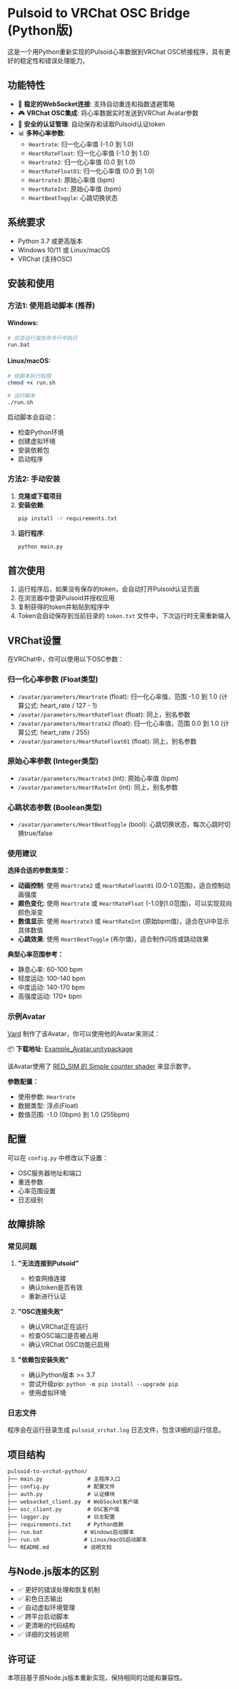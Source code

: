 # Pulsoid to VRChat OSC Bridge (Python版)

这是一个用Python重新实现的Pulsoid心率数据到VRChat OSC桥接程序，具有更好的稳定性和错误处理能力。

## 功能特性

- 🔗 **稳定的WebSocket连接**: 支持自动重连和指数退避策略
- 🎮 **VRChat OSC集成**: 将心率数据实时发送到VRChat Avatar参数
- 🔐 **安全的认证管理**: 自动保存和读取Pulsoid认证token
- 📊 **多种心率参数**: 
  - `Heartrate`: 归一化心率值 (-1.0 到 1.0)
  - `HeartRateFloat`: 归一化心率值 (-1.0 到 1.0)
  - `Heartrate2`: 归一化心率值 (0.0 到 1.0)
  - `HeartRateFloat01`: 归一化心率值 (0.0 到 1.0)
  - `Heartrate3`: 原始心率值 (bpm)
  - `HeartRateInt`: 原始心率值 (bpm)
  - `HeartBeatToggle`: 心跳切换状态

## 系统要求

- Python 3.7 或更高版本
- Windows 10/11 或 Linux/macOS
- VRChat (支持OSC)

## 安装和使用

### 方法1: 使用启动脚本 (推荐)

#### Windows:
```bash
# 双击运行或在命令行中执行
run.bat
```

#### Linux/macOS:
```bash
# 给脚本执行权限
chmod +x run.sh

# 运行脚本
./run.sh
```

启动脚本会自动：
- 检查Python环境
- 创建虚拟环境
- 安装依赖包
- 启动程序

### 方法2: 手动安装

1. **克隆或下载项目**
2. **安装依赖**:
   ```bash
   pip install -r requirements.txt
   ```
3. **运行程序**:
   ```bash
   python main.py
   ```

## 首次使用

1. 运行程序后，如果没有保存的token，会自动打开Pulsoid认证页面
2. 在浏览器中登录Pulsoid并授权应用
3. 复制获得的token并粘贴到程序中
4. Token会自动保存到当前目录的 `token.txt` 文件中，下次运行时无需重新输入

## VRChat设置

在VRChat中，你可以使用以下OSC参数：

### 归一化心率参数 (Float类型)
- `/avatar/parameters/Heartrate` (float): 归一化心率值，范围 -1.0 到 1.0 (计算公式: heart_rate / 127 - 1)
- `/avatar/parameters/HeartRateFloat` (float): 同上，别名参数
- `/avatar/parameters/Heartrate2` (float): 归一化心率值，范围 0.0 到 1.0 (计算公式: heart_rate / 255)
- `/avatar/parameters/HeartRateFloat01` (float): 同上，别名参数

### 原始心率参数 (Integer类型)
- `/avatar/parameters/Heartrate3` (int): 原始心率值 (bpm)
- `/avatar/parameters/HeartRateInt` (int): 同上，别名参数

### 心跳状态参数 (Boolean类型)
- `/avatar/parameters/HeartBeatToggle` (bool): 心跳切换状态，每次心跳时切换true/false

### 使用建议

**选择合适的参数类型：**
- **动画控制**: 使用 `Heartrate2` 或 `HeartRateFloat01` (0.0-1.0范围)，适合控制动画强度
- **颜色变化**: 使用 `Heartrate` 或 `HeartRateFloat` (-1.0到1.0范围)，可以实现双向颜色渐变
- **数值显示**: 使用 `Heartrate3` 或 `HeartRateInt` (原始bpm值)，适合在UI中显示具体数值
- **心跳效果**: 使用 `HeartBeatToggle` (布尔值)，适合制作闪烁或跳动效果

**典型心率范围参考：**
- 静息心率: 60-100 bpm
- 轻度运动: 100-140 bpm  
- 中度运动: 140-170 bpm
- 高强度运动: 170+ bpm

### 示例Avatar

[Vard](https://twitter.com/VardFree) 制作了该Avatar，你可以使用他的Avatar来测试：

📦 **下载地址**: [Example_Avatar.unitypackage](https://github.com/vard88508/vrc-osc-miband-hrm/releases)

该Avatar使用了 [RED_SIM 的 Simple counter shader](https://patreon.com/posts/simple-counter-62864361) 来显示数字。

**参数配置：**
- 使用参数: `Heartrate`
- 数据类型: 浮点(Float)
- 数值范围: -1.0 (0bpm) 到 1.0 (255bpm)

## 配置

可以在 `config.py` 中修改以下设置：

- OSC服务器地址和端口
- 重连参数
- 心率范围设置
- 日志级别

## 故障排除

### 常见问题

1. **"无法连接到Pulsoid"**
   - 检查网络连接
   - 确认token是否有效
   - 重新进行认证

2. **"OSC连接失败"**
   - 确认VRChat正在运行
   - 检查OSC端口是否被占用
   - 确认VRChat OSC功能已启用

3. **"依赖包安装失败"**
   - 确认Python版本 >= 3.7
   - 尝试升级pip: `python -m pip install --upgrade pip`
   - 使用虚拟环境

### 日志文件

程序会在运行目录生成 `pulsoid_vrchat.log` 日志文件，包含详细的运行信息。

## 项目结构

```
pulsoid-to-vrchat-python/
├── main.py              # 主程序入口
├── config.py            # 配置文件
├── auth.py              # 认证模块
├── websocket_client.py  # WebSocket客户端
├── osc_client.py        # OSC客户端
├── logger.py            # 日志配置
├── requirements.txt     # Python依赖
├── run.bat             # Windows启动脚本
├── run.sh              # Linux/macOS启动脚本
└── README.md           # 说明文档
```

## 与Node.js版本的区别

- ✅ 更好的错误处理和恢复机制
- ✅ 彩色日志输出
- ✅ 自动虚拟环境管理
- ✅ 跨平台启动脚本
- ✅ 更清晰的代码结构
- ✅ 详细的文档说明

## 许可证

本项目基于原Node.js版本重新实现，保持相同的功能和兼容性。